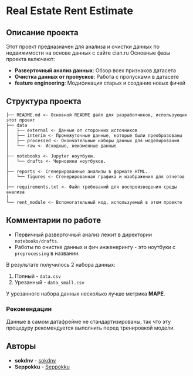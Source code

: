 # Real Estate Rent Estimate

## Описание проекта

Этот проект предназначен для анализа и очистки данных по недвижимости на основе данных с сайте cian.ru 
Основные фазы проекта включают:

- **Разверточный анализ данных**: Обзор всех признаков датасета
- **Очистка данных от пропусков**: Работа с пропусками в датасете
- **feature engineering**: Модификация старых и создание новых фичей


## Структура проекта

    ├── README.md <- Основной README файл для разработчиков, использующих этот проект
    ├── data
    │   ├── external <- Данные от сторонних источников
    │   ├── interim <- Промежуточные данные, которые были преобразованы
    │   ├── processed <- Окончательные наборы данных для моделирования
    │   └── raw <- Исходные, неизменные данные
    │
    ├── notebooks <- Jupyter ноутбуки.
    │   └── drafts <- Черновики ноутбуков.
    │
    ├── reports <- Сгенерированные анализы в формате HTML.
    │   └── figures <- Сгенерированная графика и изображения для отчетов
    │
    ├── requirements.txt <- Файл требований для воспроизведения среды анализа
    │
    └── rent_module <- Вспомогательный код, используемый в этом проекте

## Комментарии по работе

- Первичный разверточный анализ лежит в директории `notebooks/drafts`.
- Работы по очистке данных и фич инженерингу - это ноутбуки с `preprocessing` в названии.

В результате получилось 2 набора данных:
1. Полный - `data.csv`
2. Урезанный - `data_small.csv`

У урезанного набора данных несколько лучше метрика **MAPE**.

### Рекомендации
Данные в самом датафрейме не стандартизированы, так что эту процедуру рекомендуется выполнить перед тренировкой модели.



## Авторы
- **sokdnv** - [sokdnv](https://github.com/sokdnv)
- **Seppokku** - [Seppokku](https://github.com/Seppokku)
